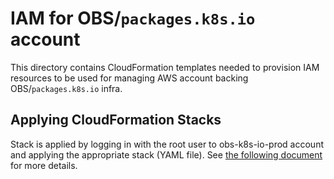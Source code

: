 # IAM for OBS/`packages.k8s.io` account

This directory contains CloudFormation templates needed to provision IAM
resources to be used for managing AWS account backing OBS/`packages.k8s.io`
infra.

## Applying CloudFormation Stacks

Stack is applied by logging in with the root user to obs-k8s-io-prod account
and applying the appropriate stack (YAML file).
See [the following document][using-cf] for more details.

[using-cf]: https://docs.aws.amazon.com/AWSCloudFormation/latest/UserGuide/cfn-console-create-stack.html
